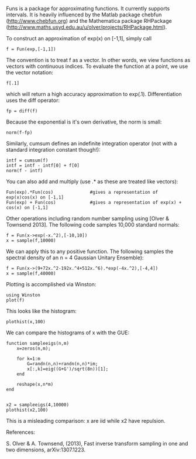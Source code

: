 Funs is a package for approximating functions.  It currently supports intervals.  It is heavily influenced by the Matlab package chebfun (http://www.chebfun.org) and the Mathematica package RHPackage (http://www.maths.usyd.edu.au/u/olver/projects/RHPackage.html).

To construct an approximation of exp(x) on [-1,1], simply call

	f = Fun(exp,[-1,1])
	
The convention is to treat f as a vector.  In other words, we view functions as vectors with continuous indices.  To evaluate the function at a point, we use the vector notation:

	f[.1]
	
which will return a high accuracy approximation to  exp(.1).  Differentiation uses the diff operator:

	fp = diff(f)
	
Because the exponential is it's own derivative, the norm is small:

	norm(f-fp)
	
Similarly, cumsum defines an indefinite integration operator (not with a standard integration constant though!):

	intf = cumsum(f)
	intf = intf - intf[0] + f[0]
	norm(f - intf)
	
You can also add and multiply (use .* as these are treated like vectors):

	Fun(exp).*Fun(cos)				#gives a representation of exp(x)cos(x) on [-1,1]
	Fun(exp) + Fun(cos)				#gives a representation of exp(x) + cos(x) on [-1,1]	
	
Other operations including random number sampling using [Olver & Townsend 2013].  The following code samples 10,000 standard normals:

	f = Fun(x->exp(-x.^2),[-10,10])
	x = sample(f,10000)
	
We can apply this to any positive function.  The following samples the spectral density of an n = 4 Gaussian Unitary Ensemble):

	f = Fun(x->(9+72x.^2-192x.^4+512x.^6).*exp(-4x.^2),[-4,4])
	x = sample(f,40000)
		
		
Plotting is accomplished via Winston:

	using Winston
	plot(f)
	
This looks like the histogram:

	plothist(x,100)
	
We can compare the histograms of x with the GUE:


	function sampleeigs(n,m)
	    x=zeros(n,m);
	    
	    for k=1:m
	        G=randn(n,n)+randn(n,n)*im;
	        x[:,k]=eig((G+G')/sqrt(8n))[1];
	    end
	    
	    reshape(x,n*m)
	end
	
	
	x2 = sampleeigs(4,10000)
	plothist(x2,100)


This is a misleading comparison: x are iid while x2 have repulsion.




	
	
References:
	
S. Olver & A. Townsend,  (2013), Fast inverse transform sampling in one and two dimensions, arXiv:1307.1223.


